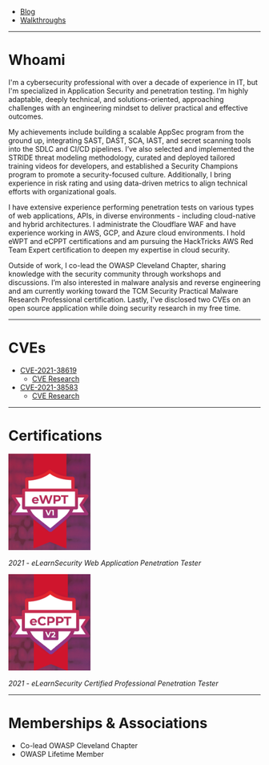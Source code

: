 - [Blog](blog.md)
- [Walkthroughs](walkthroughs.md)

---
# Whoami
I'm a cybersecurity professional with over a decade of experience in IT, but I'm specialized in Application Security and penetration testing. I’m highly adaptable, deeply technical, and solutions-oriented, approaching challenges with an engineering mindset to deliver practical and effective outcomes.

My achievements include building a scalable AppSec program from the ground up, integrating SAST, DAST, SCA, IAST, and secret scanning tools into the SDLC and CI/CD pipelines. I’ve also selected and implemented the STRIDE threat modeling methodology, curated and deployed tailored training videos for developers, and established a Security Champions program to promote a security-focused culture. Additionally, I bring experience in risk rating and using data-driven metrics to align technical efforts with organizational goals.

I have extensive experience performing penetration tests on various types of web applications, APIs, in diverse environments - including cloud-native and hybrid architectures. I administrate the Cloudflare WAF and have experience working in AWS, GCP, and Azure cloud environments. I hold eWPT and eCPPT certifications and am pursuing the HackTricks AWS Red Team Expert certification to deepen my expertise in cloud security.

Outside of work, I co-lead the OWASP Cleveland Chapter, sharing knowledge with the security community through workshops and discussions. I’m also interested in malware analysis and reverse engineering and am currently working toward the TCM Security Practical Malware Research Professional certification. Lastly, I've disclosed two CVEs on an open source application while doing security research in my free time.


---
# CVEs
- [CVE-2021-38619](https://nvd.nist.gov/vuln/detail/CVE-2021-38619)
  - [CVE Research](https://github.com/charlesbickel/CVE-2021-38619)
- [CVE-2021-38583](https://nvd.nist.gov/vuln/detail/CVE-2021-38583)
  - [CVE Research](https://github.com/charlesbickel/CVE-2021-38583)

---
# Certifications

[![eWPT](images/eWPTv1.png)](https://verified.elearnsecurity.com/certificates/663edff9-68cf-4d94-9dd9-b642a1160a09)

*2021 - eLearnSecurity Web Application Penetration Tester*


[![eCPPT](images/eCPPTv2.png)](https://verified.elearnsecurity.com/certificates/20cde042-3157-4a46-9423-5d792136ecc7)

*2021 - eLearnSecurity Certified Professional Penetration Tester*

---
# Memberships & Associations

- Co-lead OWASP Cleveland Chapter
- OWASP Lifetime Member
